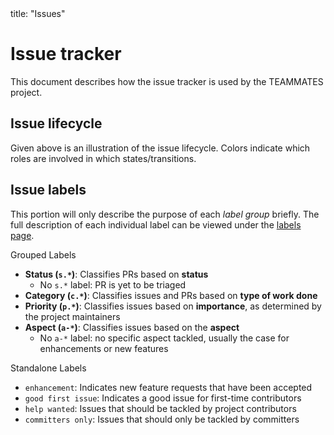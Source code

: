 <frontmatter>
  title: "Issues"
</frontmatter>

# Issue tracker

This document describes how the issue tracker is used by the TEAMMATES project.

## Issue lifecycle

<puml src="diagrams/IssueLifecycle.puml"></puml>

Given above is an illustration of the issue lifecycle.
Colors indicate which roles are involved in which states/transitions.

## Issue labels

This portion will only describe the purpose of each *label group* briefly.
The full description of each individual label can be viewed under the [labels page](https://github.com/TEAMMATES/teammates/labels).

Grouped Labels

* **Status (`s.*`)**: Classifies PRs based on **status**
  * No `s.*` label: PR is yet to be triaged
* **Category (`c.*`)**: Classifies issues and PRs based on **type of work done**
* **Priority (`p.*`)**: Classifies issues based on **importance**, as determined by the project maintainers
* **Aspect (`a-*`)**: Classifies issues based on the **aspect**
  * No `a-*` label: no specific aspect tackled, usually the case for enhancements or new features

Standalone Labels

* `enhancement`: Indicates new feature requests that have been accepted
* `good first issue`: Indicates a good issue for first-time contributors
* `help wanted`: Issues that should be tackled by project contributors
* `committers only`: Issues that should only be tackled by committers
